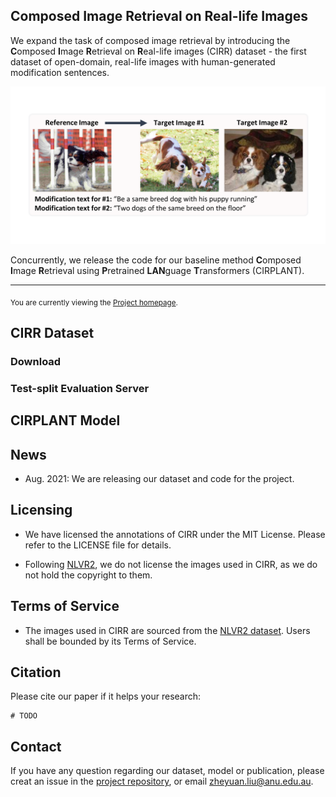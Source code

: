 ## Composed Image Retrieval on Real-life Images

We expand the task of composed image retrieval by introducing the **C**omposed **I**mage **R**etrieval on **R**eal-life images (CIRR) dataset - the first dataset of open-domain, real-life images with human-generated modification sentences.

![Demo image from the dataset](demo_imgs/project_page_demo_img_0.png)

Concurrently, we release the code for our baseline method **C**omposed **I**mage **R**etrieval using **P**retrained **LAN**guage **T**ransformers (CIRPLANT).

----
<sub>You are currently viewing the [Project homepage](https://cuberick-orion.github.io/CIRR/).</sub>


## CIRR Dataset

### Download

### Test-split Evaluation Server

## CIRPLANT Model


## News
 - Aug. 2021: We are releasing our dataset and code for the project.

## Licensing

 - We have licensed the annotations of CIRR under the MIT License. Please refer to the LICENSE file for details.

 - Following [NLVR2](https://github.com/lil-lab/nlvr#licensing), we do not license the images used in CIRR, as we do not hold the copyright to them.

## Terms of Service

 - The images used in CIRR are sourced from the [NLVR2 dataset](https://lil.nlp.cornell.edu/nlvr/). Users shall be bounded by its Terms of Service.
 
## Citation

Please cite our paper if it helps your research:

```
# TODO
```

## Contact

If you have any question regarding our dataset, model or publication, please creat an issue in the [project repository](https://github.com/Cuberick-Orion/CIRR), or email [zheyuan.liu@anu.edu.au](mailto:zheyuan.liu@anu.edu.au).